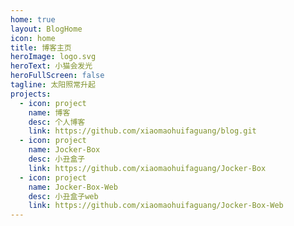 ```yaml
---
home: true
layout: BlogHome
icon: home
title: 博客主页
heroImage: logo.svg
heroText: 小猫会发光
heroFullScreen: false
tagline: 太阳照常升起
projects:
  - icon: project
    name: 博客
    desc: 个人博客
    link: https://github.com/xiaomaohuifaguang/blog.git
  - icon: project
    name: Jocker-Box
    desc: 小丑盒子
    link: https://github.com/xiaomaohuifaguang/Jocker-Box
  - icon: project
    name: Jocker-Box-Web
    desc: 小丑盒子web
    link: https://github.com/xiaomaohuifaguang/Jocker-Box-Web
---
```


